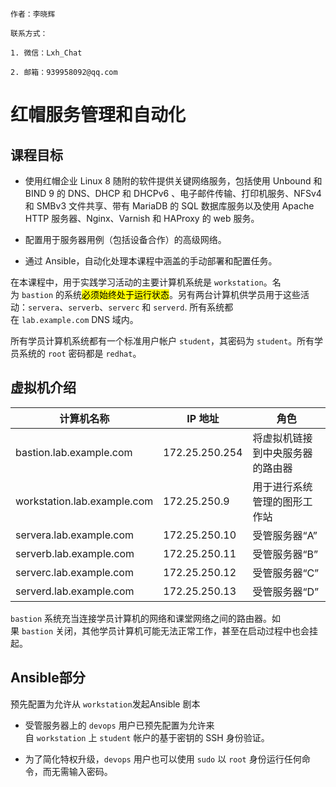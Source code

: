 ```text
作者：李晓辉

联系方式：

1. 微信：Lxh_Chat

2. 邮箱：939958092@qq.com 
```

# 红帽服务管理和自动化

## 课程目标

- 使用红帽企业 Linux 8 随附的软件提供关键网络服务，包括使用 Unbound 和 BIND 9 的 DNS、DHCP 和 DHCPv6 、电子邮件传输、打印机服务、NFSv4 和 SMBv3 文件共享、带有 MariaDB 的 SQL 数据库服务以及使用 Apache HTTP 服务器、Nginx、Varnish 和 HAProxy 的 web 服务。

- 配置用于服务器用例（包括设备合作）的高级网络。

- 通过 Ansible，自动化处理本课程中涵盖的手动部署和配置任务。



在本课程中，用于实践学习活动的主要计算机系统是 `workstation`。名为 `bastion` 的系统<mark>必须始终处于运行状态</mark>。另有两台计算机供学员用于这些活动：`servera`、`serverb`、`serverc` 和 `serverd`. 所有系统都在 `lab.example.com` DNS 域内。



所有学员计算机系统都有一个标准用户帐户 `student`，其密码为 `student`。所有学员系统的 `root` 密码都是 `redhat`。

## 虚拟机介绍

| 计算机名称                       | IP 地址          | 角色               |
| --------------------------- | -------------- | ---------------- |
| bastion.lab.example.com     | 172.25.250.254 | 将虚拟机链接到中央服务器的路由器 |
| workstation.lab.example.com | 172.25.250.9   | 用于进行系统管理的图形工作站   |
| servera.lab.example.com     | 172.25.250.10  | 受管服务器“A”         |
| serverb.lab.example.com     | 172.25.250.11  | 受管服务器“B”         |
| serverc.lab.example.com     | 172.25.250.12  | 受管服务器“C”         |
| serverd.lab.example.com     | 172.25.250.13  | 受管服务器“D”         |

`bastion` 系统充当连接学员计算机的网络和课堂网络之间的路由器。如果 `bastion` 关闭，其他学员计算机可能无法正常工作，甚至在启动过程中也会挂起。



## Ansible部分



预先配置为允许从 `workstation`发起Ansible 剧本



- 受管服务器上的 `devops` 用户已预先配置为允许来自 `workstation` 上 `student` 帐户的基于密钥的 SSH 身份验证。

- 为了简化特权升级，`devops` 用户也可以使用 `sudo` 以 `root` 身份运行任何命令，而无需输入密码。





